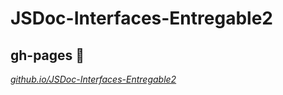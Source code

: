 # JSDoc-Interfaces-Entregable2

## gh-pages 🚀

_[github.io/JSDoc-Interfaces-Entregable2](https://magalimenchon.github.io/JSDoc-Interfaces-Entregable2/)_
